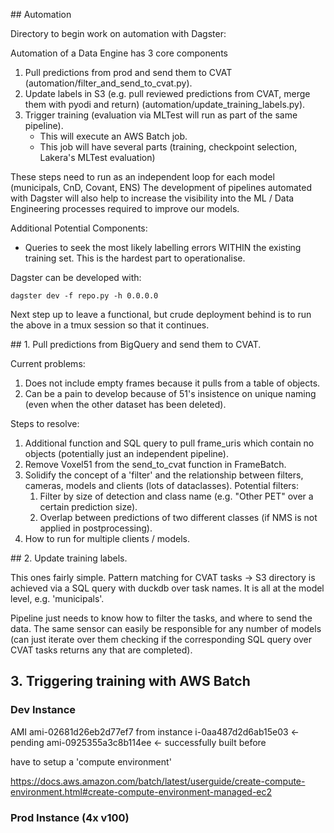 ## Automation

Directory to begin work on automation with Dagster:

Automation of a Data Engine has 3 core components

1. Pull predictions from prod and send them to CVAT (automation/filter_and_send_to_cvat.py).
2. Update labels in S3 (e.g. pull reviewed predictions from CVAT, merge them with pyodi and return) (automation/update_training_labels.py).
3. Trigger training (evaluation via MLTest will run as part of the same pipeline).
     - This will execute an AWS Batch job.
     - This job will have several parts (training, checkpoint selection, Lakera's MLTest evaluation)

These steps need to run as an independent loop for each model (municipals, CnD, Covant, ENS) The development of pipelines automated with Dagster will also help to increase the visibility into the ML / Data Engineering processes required to improve our models.

Additional Potential Components:

* Queries to seek the most likely labelling errors WITHIN the existing training set. This is the hardest part to operationalise.


Dagster can be developed with:

```
dagster dev -f repo.py -h 0.0.0.0
```

Next step up to leave a functional, but crude deployment behind is to run the above in a tmux session so that it continues.

## 1. Pull predictions from BigQuery and send them to CVAT. 

Current problems: 

1. Does not include empty frames because it pulls from a table of objects.
2. Can be a pain to develop because of 51's insistence on unique naming (even when the other dataset has been deleted).

Steps to resolve: 

1. Additional function and SQL query to pull frame_uris which contain no objects (potentially just an independent pipeline).
2. Remove Voxel51 from the send_to_cvat function in FrameBatch.
3. Solidify the concept of a 'filter' and the relationship between filters, cameras, models and clients (lots of dataclasses). Potential filters: 
    1. Filter by size of detection and class name (e.g. "Other PET" over a certain prediction size).
    2. Overlap between predictions of two different classes (if NMS is not applied in postprocessing).
4. How to run for multiple clients / models. 

## 2. Update training labels. 

This ones fairly simple. Pattern matching for CVAT tasks -> S3 directory is achieved via a SQL query with duckdb over task names.
It is all at the model level, e.g. 'municipals'. 

Pipeline just needs to know how to filter the tasks, and where to send the data. The same sensor can easily be responsible for 
any number of models (can just iterate over them checking if the corresponding SQL query over CVAT tasks returns any that are completed).

## 3. Triggering training with AWS Batch

### Dev Instance

AMI ami-02681d26eb2d77ef7 from instance i-0aa487d2d6ab15e03 <- pending
ami-0925355a3c8b114ee <- successfully built before

have to setup a 'compute environment'

https://docs.aws.amazon.com/batch/latest/userguide/create-compute-environment.html#create-compute-environment-managed-ec2


### Prod Instance (4x v100)
